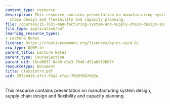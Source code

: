 ```yaml
---
content_type: resource
description: This resource contains presentation on manufacturing system design, supply
  chain design and flexibility and capacity planning.
file: /courses/15-763j-manufacturing-system-and-supply-chain-design-spring-2005/297a9416e7c155a2efae7890f667dd2a_classintro.pdf
file_type: application/pdf
learning_resource_types:
- Lecture Notes
license: https://creativecommons.org/licenses/by-nc-sa/4.0/
ocw_type: OCWFile
parent_title: Lecture Notes
parent_type: CourseSection
parent_uid: 16cd8037-8a80-d9e3-5548-d52ab9f2607f
resourcetype: Document
title: classintro.pdf
uid: 297a9416-e7c1-55a2-efae-7890f667dd2a
---
```

This resource contains presentation on manufacturing system design, supply chain design and flexibility and capacity planning.